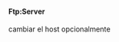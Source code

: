 <div>
<h4>
Ftp:Server
</h4>
<p>cambiar el host opcionalmente</p>
<br>
</br>
<img href="Ejemp.jpg">
</div>
